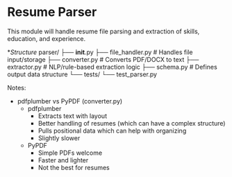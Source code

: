 # Resume Parser

This module will handle resume file parsing and extraction of skills, education, and experience.

**Structure*
parser/
  ├── __init__.py
  ├── file_handler.py      # Handles file input/storage
  ├── converter.py         # Converts PDF/DOCX to text
  ├── extractor.py         # NLP/rule-based extraction logic
  ├── schema.py            # Defines output data structure
  └── tests/
        └── test_parser.py

Notes:
- pdfplumber vs PyPDF (converter.py)
    - pdfplumber
        - Extracts text with layout
        - Better handling of resumes (which can have a complex structure)
        - Pulls positional data which can help with organizing
        - Slightly slower
    - PyPDF
        - Simple PDFs welcome
        - Faster and lighter
        - Not the best for resumes